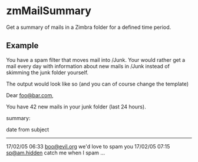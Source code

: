 # zmMailSummary
Get a summary of mails in a Zimbra folder for a defined time period.

Example
-------
You have a spam filter that moves mail into /Junk.
Your would rather get a mail every day with information about new mails in /Junk instead of skimming the junk folder yourself.

The output would look like so (and you can of course change the template)

 Dear foo@bar.com,

 You have 42 new mails in your junk folder (last 24 hours).

 summary:

 date           from           subject
 -------------- -------------- ---------------------
 17/02/05 06:33 boo@evil.org   we'd love to spam you
 17/02/05 07:15 sp@am.hidden   catch me when I spam
 ...
